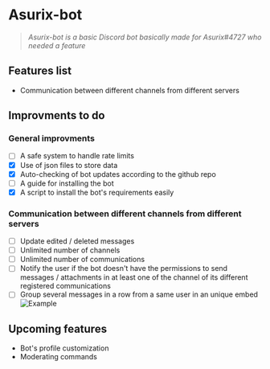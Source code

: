 # Asurix-bot

> *Asurix-bot is a basic Discord bot basically made for Asurix#4727 who needed a feature*

## Features list

* Communication between different channels from different servers

## Improvments to do

### General improvments

* [ ] A safe system to handle rate limits
* [X] Use of json files to store data
* [X] Auto-checking of bot updates according to the github repo
* [ ] A guide for installing the bot
* [X] A script to install the bot's requirements easily

### Communication between different channels from different servers

* [ ] Update edited / deleted messages
* [ ] Unlimited number of channels
* [ ] Unlimited number of communications
* [ ] Notify the user if the bot doesn't have the permissions to send messages / attachments in at least one of the channel of its different registered communications
* [ ] Group several messages in a row from a same user in an unique embed ![Example](http://i.imgur.com/84PjK2D.png)

## Upcoming features

* Bot's profile customization
* Moderating commands